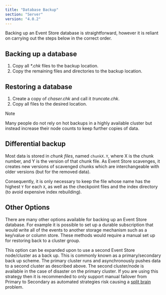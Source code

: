 ```yaml
---
title: "Database Backup"
section: "Server"
version: "4.0.2"
---
```


Backing up an Event Store database is straightforward, however it is reliant on carrying out the steps below in the correct order.

## Backing up a database

1. Copy all _*.chk_ files to the backup location.
2. Copy the remaining files and directories to the backup location.

## Restoring a database

1. Create a copy of _chaser.chk_ and call it _truncate.chk_.
2. Copy all files to the desired location.

> [!NOTE]
>
Many people do not rely on hot backups in a highly available cluster but instead increase their node counts to keep further copies of data.


## Differential backup

Most data is stored in *chunk files*, named `chunkX.Y`, where X is the chunk number, and Y is the version of that chunk file. As Event Store scavenges, it creates new versions of scavenged chunks which are interchangeable with older versions (but for the removed data).

Consequently, it is only necessary to keep the file whose name has the highest `Y` for each `X`, as well as the checkpoint files and the index directory (to avoid expensive index rebuilding).

## Other Options

There are many other options available for backing up an Event Store database. For example it is possible to set up a durable subscription that would write all of the events to another storage mechanism such as a key/value or column store. These methods would require a manual set up for restoring back to a cluster group.

This option can be expanded upon to use a second Event Store node/cluster as a back up. This is commonly known as a primary/secondary back up scheme. The primary cluster runs and asynchronously pushes data to a second cluster as described above. The second cluster/node is available in the case of disaster on the primary cluster. If you are using this strategy then it is recommended to only support manual failover from Primary to Secondary as automated strategies risk causing a [split brain](http://en.wikipedia.org/wiki/Split-brain_%28computing%29) problem.
